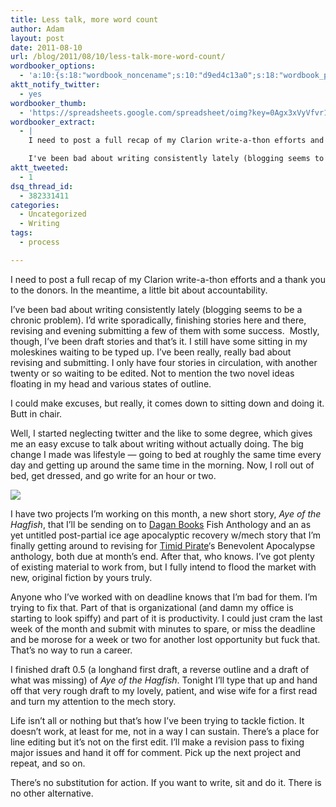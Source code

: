 ```yaml
---
title: Less talk, more word count
author: Adam
layout: post
date: 2011-08-10
url: /blog/2011/08/10/less-talk-more-word-count/
wordbooker_options:
  - 'a:10:{s:18:"wordbook_noncename";s:10:"d9ed4c13a0";s:18:"wordbook_page_post";s:4:"-100";s:18:"wordbook_orandpage";s:1:"2";s:23:"wordbook_default_author";s:1:"1";s:23:"wordbook_extract_length";s:3:"256";s:19:"wordbook_actionlink";s:3:"300";s:26:"wordbooker_publish_default";s:2:"on";s:18:"wordbook_attribute";s:30:"Wrote a new post on their blog";s:29:"wordbooker_status_update_text";s:35:": New blog post :  %title% - %link%";s:17:"wordbook_new_post";s:1:"1";}'
aktt_notify_twitter:
  - yes
wordbooker_thumb:
  - 'https://spreadsheets.google.com/spreadsheet/oimg?key=0Agx3xVyVfvr1dEJGcHJjX3pMYzVZeHVwT2t1UWQ5YUE&amp;oid=1&amp;zx=ke1gnudr4wx'
wordbooker_extract:
  - |
    I need to post a full recap of my Clarion write-a-thon efforts and a thank you to the donors. In the meantime, a little bit about accountability.

    I've been bad about writing consistently lately (blogging seems to be a chronic problem). I'd write spo ...
aktt_tweeted:
  - 1
dsq_thread_id:
  - 382331411
categories:
  - Uncategorized
  - Writing
tags:
  - process

---
```

I need to post a full recap of my Clarion write-a-thon efforts and a thank you to the donors. In the meantime, a little bit about accountability.

I&#8217;ve been bad about writing consistently lately (blogging seems to be a chronic problem). I&#8217;d write sporadically, finishing stories here and there, revising and evening submitting a few of them with some success.  Mostly, though, I&#8217;ve been draft stories and that&#8217;s it. I still have some sitting in my moleskines waiting to be typed up. I&#8217;ve been really, really bad about revising and submitting. I only have four stories in circulation, with another twenty or so waiting to be edited. Not to mention the two novel ideas floating in my head and various states of outline.

I could make excuses, but really, it comes down to sitting down and doing it. Butt in chair.

Well, I started neglecting twitter and the like to some degree, which gives me an easy excuse to talk about writing without actually doing. The big change I made was lifestyle &#8212; going to bed at roughly the same time every day and getting up around the same time in the morning. Now, I roll out of bed, get dressed, and go write for an hour or two.

![](1)

I have two projects I&#8217;m working on this month, a new short story, _Aye of the Hagfish_, that I&#8217;ll be sending on to [Dagan Books](2) Fish Anthology and an as yet untitled post-partial ice age apocalyptic recovery w/mech story that I&#8217;m finally getting around to revising for [Timid Pirate](3)&#8216;s Benevolent Apocalypse anthology, both due at month&#8217;s end. After that, who knows. I&#8217;ve got plenty of existing material to work from, but I fully intend to flood the market with new, original fiction by yours truly.

Anyone who I&#8217;ve worked with on deadline knows that I&#8217;m bad for them. I&#8217;m trying to fix that. Part of that is organizational (and damn my office is starting to look spiffy) and part of it is productivity. I could just cram the last week of the month and submit with minutes to spare, or miss the deadline and be morose for a week or two for another lost opportunity but fuck that. That&#8217;s no way to run a career.

I finished draft 0.5 (a longhand first draft, a reverse outline and a draft of what was missing) of _Aye of the Hagfish_. Tonight I&#8217;ll type that up and hand off that very rough draft to my lovely, patient, and wise wife for a first read and turn my attention to the mech story.

Life isn&#8217;t all or nothing but that&#8217;s how I&#8217;ve been trying to tackle fiction. It doesn&#8217;t work, at least for me, not in a way I can sustain. There&#8217;s a place for line editing but it&#8217;s not on the first edit. I&#8217;ll make a revision pass to fixing major issues and hand it off for comment. Pick up the next project and repeat, and so on.

There&#8217;s no substitution for action. If you want to write, sit and do it. There is no other alternative.

 [1]: https://spreadsheets.google.com/spreadsheet/oimg?key=0Agx3xVyVfvr1dEJGcHJjX3pMYzVZeHVwT2t1UWQ5YUE&oid=1&zx=ke1gnudr4wx
 [2]: http://daganbooks.com/
 [3]: http://www.timidpirate.com/
